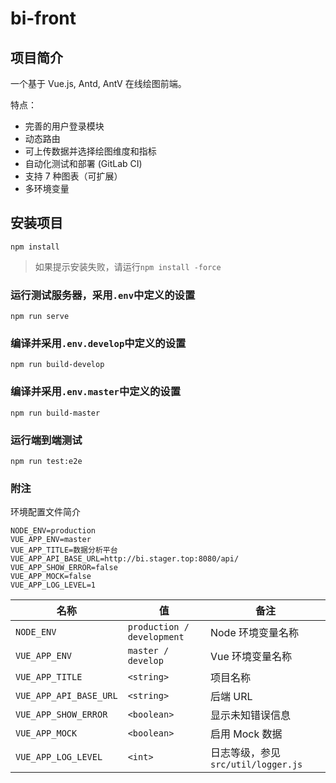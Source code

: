 # bi-front

## 项目简介

一个基于 Vue.js, Antd, AntV 在线绘图前端。

特点：

- 完善的用户登录模块
- 动态路由
- 可上传数据并选择绘图维度和指标
- 自动化测试和部署 (GitLab CI)
- 支持 7 种图表（可扩展）
- 多环境变量

## 安装项目

```
npm install
```

> 如果提示安装失败，请运行`npm install -force`

### 运行测试服务器，采用`.env`中定义的设置

```
npm run serve
```

### 编译并采用`.env.develop`中定义的设置

```
npm run build-develop
```

### 编译并采用`.env.master`中定义的设置

```
npm run build-master
```

### 运行端到端测试

```
npm run test:e2e
```

### 附注

环境配置文件简介

```dotenv
NODE_ENV=production
VUE_APP_ENV=master
VUE_APP_TITLE=数据分析平台
VUE_APP_API_BASE_URL=http://bi.stager.top:8080/api/
VUE_APP_SHOW_ERROR=false
VUE_APP_MOCK=false
VUE_APP_LOG_LEVEL=1
```

|名称|值|备注|
|---|---|---|
|`NODE_ENV`| `production / development` |Node 环境变量名称|
|`VUE_APP_ENV`| `master / develop` |Vue 环境变量名称|
|`VUE_APP_TITLE`| `<string>` |项目名称|
|`VUE_APP_API_BASE_URL`| `<string>` |后端 URL|
|`VUE_APP_SHOW_ERROR`| `<boolean>` |显示未知错误信息|
|`VUE_APP_MOCK`| `<boolean>` |启用 Mock 数据|
|`VUE_APP_LOG_LEVEL`| `<int>` |日志等级，参见 `src/util/logger.js`|
